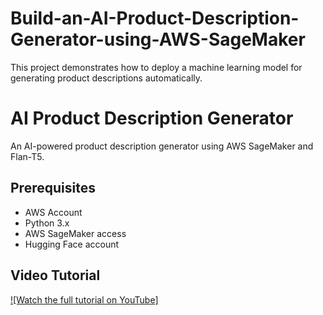 # Build-an-AI-Product-Description-Generator-using-AWS-SageMaker
This project demonstrates how to deploy a machine learning model for generating product descriptions automatically.

# AI Product Description Generator

An AI-powered product description generator using AWS SageMaker and Flan-T5.

## Prerequisites
- AWS Account
- Python 3.x
- AWS SageMaker access
- Hugging Face account

## Video Tutorial
[![Watch the full tutorial on YouTube]]([https://www.youtube.com/channel/UC33mDatJHw2S2FlLPJP7tHg])
